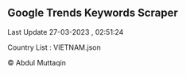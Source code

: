 

## Google Trends Keywords Scraper 
 
Last Update 27-03-2023 , 02:51:24

Country List :
VIETNAM.json



© Abdul Muttaqin 
